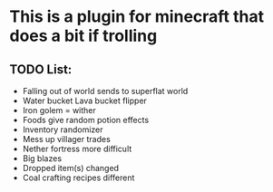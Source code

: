 # This is a plugin for minecraft that does a bit if trolling

## TODO List:
* Falling out of world sends to superflat world
* Water bucket Lava bucket flipper
* Iron golem = wither
* Foods give random potion effects
* Inventory randomizer
* Mess up villager trades
* Nether fortress more difficult
* Big blazes
* Dropped item(s) changed
* Coal crafting recipes different